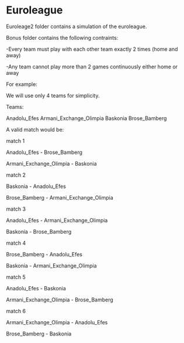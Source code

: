 # Euroleague
Euroleage2 folder contains a simulation of the euroleague.

Bonus folder contains the following contraints:

  -Every team must play with each other team exactly 2 times (home and away)
  
  -Any team cannot play more than 2 games continuously either home or away
  
For example:

We will use only 4 teams for simplicity.

Teams:

Anadolu_Efes
Armani_Exchange_Olimpia
Baskonia 
Brose_Bamberg


A valid match would be:
 
match 1

Anadolu_Efes - Brose_Bamberg

Armani_Exchange_Olimpia - Baskonia


match 2

Baskonia - Anadolu_Efes

Brose_Bamberg - Armani_Exchange_Olimpia


match 3

Anadolu_Efes - Armani_Exchange_Olimpia

Baskonia - Brose_Bamberg


match 4

Brose_Bamberg - Anadolu_Efes

Baskonia - Armani_Exchange_Olimpia


match 5

Anadolu_Efes - Baskonia

Armani_Exchange_Olimpia - Brose_Bamberg


match 6

Armani_Exchange_Olimpia - Anadolu_Efes

Brose_Bamberg - Baskonia



